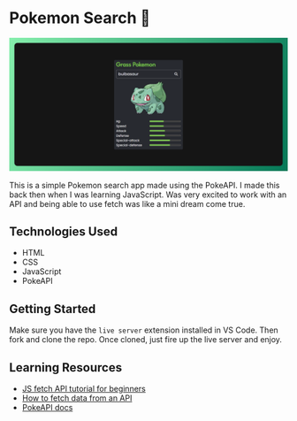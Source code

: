 # Pokemon Search 🔎

![hero](https://github.com/anav5704/PokeAPI/blob/main/docs/pokeapi.png)

This is a simple Pokemon search app made using the PokeAPI. I made this back then when I was learning JavaScript. Was very excited to work with an API and being able to use fetch was like a mini dream come true.

## Technologies Used

- HTML
- CSS
- JavaScript
- PokeAPI

## Getting Started

Make sure you have the ```live server``` extension installed in VS Code. Then fork and clone the repo. Once cloned, just fire up the live server and enjoy.

## Learning Resources

- [JS fetch API tutorial for beginners](https://www.youtube.com/watch?v=ubw2hdQIl4E)
- [How to fetch data from an API](https://www.youtube.com/watch?v=zOrejGF0oBA)
- [PokeAPI docs](https://pokeapi.co/)
